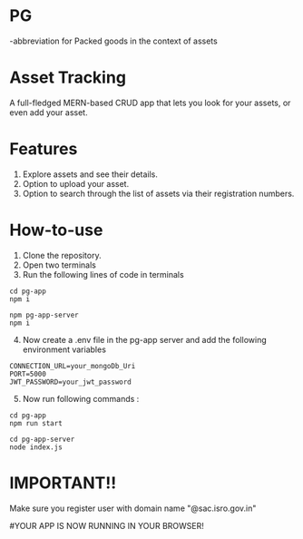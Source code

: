 # PG
-abbreviation for Packed goods in the context of assets 

# Asset Tracking
A full-fledged MERN-based CRUD app that lets you look for your assets, or even add your asset.

# Features 
1. Explore assets and see their details.
2. Option to upload your asset.
3. Option to search through the list of assets via their registration numbers.

# How-to-use
1. Clone the repository.
2. Open two terminals
3. Run the following lines of code in terminals
```
cd pg-app
npm i
```

```
npm pg-app-server
npm i
```
4. Now create a .env file in the pg-app server and add the following environment variables
```
CONNECTION_URL=your_mongoDb_Uri
PORT=5000
JWT_PASSWORD=your_jwt_password
```
5. Now run following commands :
```
cd pg-app
npm run start
```
```
cd pg-app-server
node index.js
```

# IMPORTANT!!
Make sure you register user with domain name "@sac.isro.gov.in"

#YOUR APP IS NOW RUNNING IN YOUR BROWSER!
